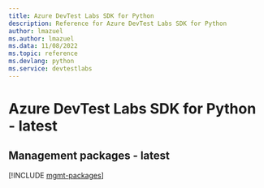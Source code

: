 ```yaml
---
title: Azure DevTest Labs SDK for Python
description: Reference for Azure DevTest Labs SDK for Python
author: lmazuel
ms.author: lmazuel
ms.data: 11/08/2022
ms.topic: reference
ms.devlang: python
ms.service: devtestlabs
---
```

# Azure DevTest Labs SDK for Python - latest

## Management packages - latest
[!INCLUDE [mgmt-packages](devtest-labs-mgmt-index.md)]
